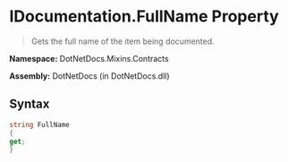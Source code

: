 # IDocumentation.FullName Property
> Gets the full name of the item being documented.

**Namespace:** DotNetDocs.Mixins.Contracts

**Assembly:** DotNetDocs (in DotNetDocs.dll)
## Syntax
```csharp
string FullName
{
get;
}
```
